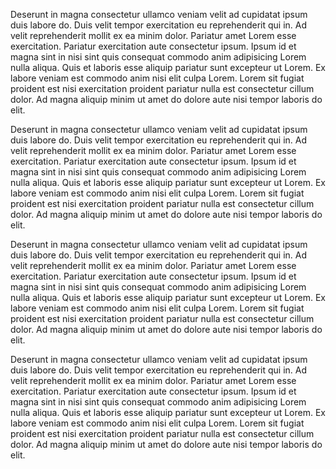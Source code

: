 ---
---

Deserunt in magna consectetur ullamco veniam velit ad cupidatat ipsum duis labore do. Duis velit tempor exercitation eu reprehenderit qui in. Ad velit reprehenderit mollit ex ea minim dolor. Pariatur amet Lorem esse exercitation. Pariatur exercitation aute consectetur ipsum. Ipsum id et magna sint in nisi sint quis consequat commodo anim adipisicing Lorem nulla aliqua. Quis et laboris esse aliquip pariatur sunt excepteur ut Lorem. Ex labore veniam est commodo anim nisi elit culpa Lorem. Lorem sit fugiat proident est nisi exercitation proident pariatur nulla est consectetur cillum dolor. Ad magna aliquip minim ut amet do dolore aute nisi tempor laboris do elit.

Deserunt in magna consectetur ullamco veniam velit ad cupidatat ipsum duis labore do. Duis velit tempor exercitation eu reprehenderit qui in. Ad velit reprehenderit mollit ex ea minim dolor. Pariatur amet Lorem esse exercitation. Pariatur exercitation aute consectetur ipsum. Ipsum id et magna sint in nisi sint quis consequat commodo anim adipisicing Lorem nulla aliqua. Quis et laboris esse aliquip pariatur sunt excepteur ut Lorem. Ex labore veniam est commodo anim nisi elit culpa Lorem. Lorem sit fugiat proident est nisi exercitation proident pariatur nulla est consectetur cillum dolor. Ad magna aliquip minim ut amet do dolore aute nisi tempor laboris do elit.

Deserunt in magna consectetur ullamco veniam velit ad cupidatat ipsum duis labore do. Duis velit tempor exercitation eu reprehenderit qui in. Ad velit reprehenderit mollit ex ea minim dolor. Pariatur amet Lorem esse exercitation. Pariatur exercitation aute consectetur ipsum. Ipsum id et magna sint in nisi sint quis consequat commodo anim adipisicing Lorem nulla aliqua. Quis et laboris esse aliquip pariatur sunt excepteur ut Lorem. Ex labore veniam est commodo anim nisi elit culpa Lorem. Lorem sit fugiat proident est nisi exercitation proident pariatur nulla est consectetur cillum dolor. Ad magna aliquip minim ut amet do dolore aute nisi tempor laboris do elit.

Deserunt in magna consectetur ullamco veniam velit ad cupidatat ipsum duis labore do. Duis velit tempor exercitation eu reprehenderit qui in. Ad velit reprehenderit mollit ex ea minim dolor. Pariatur amet Lorem esse exercitation. Pariatur exercitation aute consectetur ipsum. Ipsum id et magna sint in nisi sint quis consequat commodo anim adipisicing Lorem nulla aliqua. Quis et laboris esse aliquip pariatur sunt excepteur ut Lorem. Ex labore veniam est commodo anim nisi elit culpa Lorem. Lorem sit fugiat proident est nisi exercitation proident pariatur nulla est consectetur cillum dolor. Ad magna aliquip minim ut amet do dolore aute nisi tempor laboris do elit.
